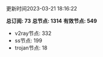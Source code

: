 更新时间2023-03-21 18:16:22

**总订阅: 73**
**总节点: 1314**
**有效节点: 549**
- v2ray节点: 332
- ss节点: 199
- trojan节点: 18
